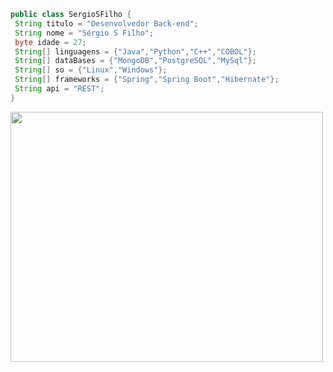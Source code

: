 

```java
public class SergioSFilho {
 String titulo = "Desenvolvedor Back-end"; 
 String nome = "Sérgio S Filho";
 byte idade = 27;
 String[] linguagens = {"Java","Python","C++","COBOL"}; 
 String[] dataBases = {"MongoDB","PostgreSQL","MySql"};
 String[] so = {"Linux","Windows"};
 String[] frameworks = {"Spring","Spring Boot","Hibernate"};
 String api = "REST"; 
}
```


<img allign= "center" src="https://media0.giphy.com/media/GHKlVpc6ThFB9Zk41M/200.gif" width="500" height="400">







